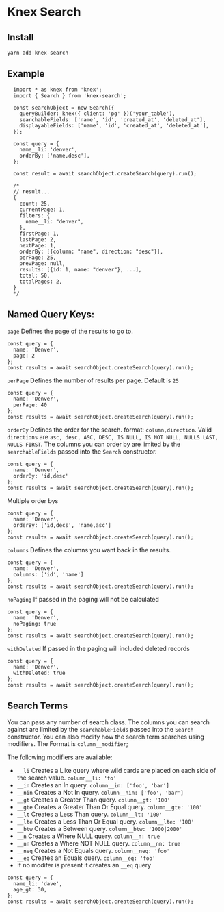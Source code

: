 # Knex Search

## Install
```
yarn add knex-search
```

## Example
```
  import * as knex from 'knex';
  import { Search } from 'knex-search';

  const searchObject = new Search({
    queryBuilder: knex({ client: 'pg' })('your_table'),
    searchableFields: ['name', 'id', 'created_at', 'deleted_at'],
    displayableFields: ['name', 'id', 'created_at', 'deleted_at'],
  });

  const query = {
    name__li: 'denver',
    orderBy: ['name,desc'],
  };

  const result = await searchObject.createSearch(query).run();

  /*
  // result...
  {
    count: 25,
    currentPage: 1,
    filters: {
      name__li: "denver",
    },
    firstPage: 1,
    lastPage: 2,
    nextPage: 1,
    orderBy: [{column: "name", direction: "desc"}],
    perPage: 25,
    prevPage: null,
    results: [{id: 1, name: "denver"}, ...],
    total: 50,
    totalPages: 2,
  }
  */
```

## Named Query Keys:

`page` Defines the page of the results to go to.
```
const query = {
  name: 'Denver',
  page: 2
};
const results = await searchObject.createSearch(query).run();
```

`perPage` Defines the number of results per page. Default is `25`
```
const query = {
  name: 'Denver',
  perPage: 40
};
const results = await searchObject.createSearch(query).run();
```

`orderBy` Defines the order for the search. format: `column,direction`. 
Valid `directions` are `asc, desc, ASC, DESC, IS NULL, IS NOT NULL, NULLS LAST, NULLS FIRST`. 
The columns you can order by are limited by the `searchableFields` passed into the `Search` constructor.

```
const query = {
  name: 'Denver',
  orderBy: 'id,desc'
};
const results = await searchObject.createSearch(query).run();
```

Multiple order bys
```
const query = {
  name: 'Denver',
  orderBy: ['id,decs', 'name,asc']
};
const results = await searchObject.createSearch(query).run();
```

`columns` Defines the columns you want back in the results.
```
const query = {
  name: 'Denver',
  columns: ['id', 'name']
};
const results = await searchObject.createSearch(query).run();
```

`noPaging` If passed in the paging will not be calculated
```
const query = {
  name: 'Denver',
  noPaging: true
};
const results = await searchObject.createSearch(query).run();
```

`withDeleted` If passed in the paging will included deleted records
```
const query = {
  name: 'Denver',
  withDeleted: true
};
const results = await searchObject.createSearch(query).run();
```

## Search Terms
You can pass any number of search class. 
The columns you can search against are limited by the `searchableFields` passed into the `Search` constructor.
You can also modify how the search term searches using modifiers. 
The Format is `column__modifier`; 

The following modifiers are available:
- `__li` Creates a Like query where wild cards are placed on each side of the search value. `column__li: 'fo'`
- `__in` Creates an In query. `column__in: ['foo', 'bar']`
- `__nin` Creates a Not In query. `column__nin: ['foo', 'bar']`
- `__gt` Creates a Greater Than query. `column__gt: '100'`
- `__gte` Creates a Greater Than Or Equal query. `column__gte: '100'`
- `__lt` Creates a Less Than query. `column__lt: '100'`
- `__lte` Creates a Less Than Or Equal query. `column__lte: '100'`
- `__btw` Creates a Between query. `column__btw: '1000|2000'`
- `__n` Creates a Where NULL query. `column__n: true`
- `__nn` Creates a Where NOT NULL query. `column__nn: true`
- `__neq` Creates a Not Equals query. `column__neq: 'foo'`
- `__eq` Creates an Equals query. `column__eq: 'foo'`
- If no modifer is present it creates an `__eq` query

```
const query = {
  name_li: 'dave',
  age_gt: 30,
};
const results = await searchObject.createSearch(query).run();
```
